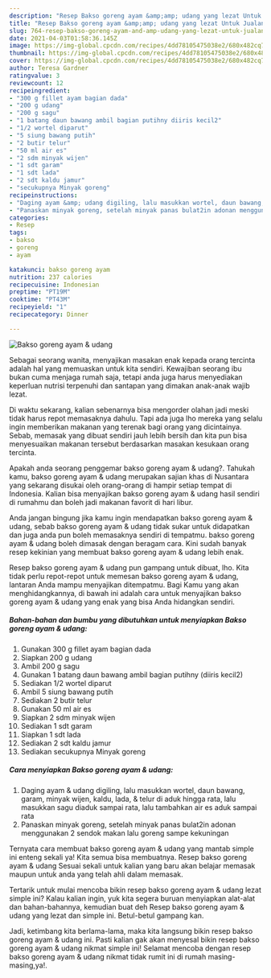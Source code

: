 ```yaml
---
description: "Resep Bakso goreng ayam &amp;amp; udang yang lezat Untuk Jualan"
title: "Resep Bakso goreng ayam &amp;amp; udang yang lezat Untuk Jualan"
slug: 764-resep-bakso-goreng-ayam-and-amp-udang-yang-lezat-untuk-jualan
date: 2021-04-03T01:58:36.145Z
image: https://img-global.cpcdn.com/recipes/4dd78105475038e2/680x482cq70/bakso-goreng-ayam-udang-foto-resep-utama.jpg
thumbnail: https://img-global.cpcdn.com/recipes/4dd78105475038e2/680x482cq70/bakso-goreng-ayam-udang-foto-resep-utama.jpg
cover: https://img-global.cpcdn.com/recipes/4dd78105475038e2/680x482cq70/bakso-goreng-ayam-udang-foto-resep-utama.jpg
author: Teresa Gardner
ratingvalue: 3
reviewcount: 12
recipeingredient:
- "300 g fillet ayam bagian dada"
- "200 g udang"
- "200 g sagu"
- "1 batang daun bawang ambil bagian putihny diiris kecil2"
- "1/2 wortel diparut"
- "5 siung bawang putih"
- "2 butir telur"
- "50 ml air es"
- "2 sdm minyak wijen"
- "1 sdt garam"
- "1 sdt lada"
- "2 sdt kaldu jamur"
- "secukupnya Minyak goreng"
recipeinstructions:
- "Daging ayam &amp; udang digiling, lalu masukkan wortel, daun bawang, garam, minyak wijen, kaldu, lada, &amp; telur di aduk hingga rata, lalu masukkan sagu diaduk sampai rata, lalu tambahkan air es aduk sampai rata"
- "Panaskan minyak goreng, setelah minyak panas bulat2in adonan menggunakan 2 sendok makan lalu goreng sampe kekuningan"
categories:
- Resep
tags:
- bakso
- goreng
- ayam

katakunci: bakso goreng ayam 
nutrition: 237 calories
recipecuisine: Indonesian
preptime: "PT19M"
cooktime: "PT43M"
recipeyield: "1"
recipecategory: Dinner

---
```



![Bakso goreng ayam &amp; udang](https://img-global.cpcdn.com/recipes/4dd78105475038e2/680x482cq70/bakso-goreng-ayam-udang-foto-resep-utama.jpg)

Sebagai seorang wanita, menyajikan masakan enak kepada orang tercinta adalah hal yang memuaskan untuk kita sendiri. Kewajiban seorang ibu bukan cuma menjaga rumah saja, tetapi anda juga harus menyediakan keperluan nutrisi terpenuhi dan santapan yang dimakan anak-anak wajib lezat.

Di waktu  sekarang, kalian sebenarnya bisa mengorder olahan jadi meski tidak harus repot memasaknya dahulu. Tapi ada juga lho mereka yang selalu ingin memberikan makanan yang terenak bagi orang yang dicintainya. Sebab, memasak yang dibuat sendiri jauh lebih bersih dan kita pun bisa menyesuaikan makanan tersebut berdasarkan masakan kesukaan orang tercinta. 



Apakah anda seorang penggemar bakso goreng ayam &amp; udang?. Tahukah kamu, bakso goreng ayam &amp; udang merupakan sajian khas di Nusantara yang sekarang disukai oleh orang-orang di hampir setiap tempat di Indonesia. Kalian bisa menyajikan bakso goreng ayam &amp; udang hasil sendiri di rumahmu dan boleh jadi makanan favorit di hari libur.

Anda jangan bingung jika kamu ingin mendapatkan bakso goreng ayam &amp; udang, sebab bakso goreng ayam &amp; udang tidak sukar untuk didapatkan dan juga anda pun boleh memasaknya sendiri di tempatmu. bakso goreng ayam &amp; udang boleh dimasak dengan beragam cara. Kini sudah banyak resep kekinian yang membuat bakso goreng ayam &amp; udang lebih enak.

Resep bakso goreng ayam &amp; udang pun gampang untuk dibuat, lho. Kita tidak perlu repot-repot untuk memesan bakso goreng ayam &amp; udang, lantaran Anda mampu menyajikan ditempatmu. Bagi Kamu yang akan menghidangkannya, di bawah ini adalah cara untuk menyajikan bakso goreng ayam &amp; udang yang enak yang bisa Anda hidangkan sendiri.

<!--inarticleads1-->

##### Bahan-bahan dan bumbu yang dibutuhkan untuk menyiapkan Bakso goreng ayam &amp; udang:

1. Gunakan 300 g fillet ayam bagian dada
1. Siapkan 200 g udang
1. Ambil 200 g sagu
1. Gunakan 1 batang daun bawang ambil bagian putihny (diiris kecil2)
1. Sediakan 1/2 wortel diparut
1. Ambil 5 siung bawang putih
1. Sediakan 2 butir telur
1. Gunakan 50 ml air es
1. Siapkan 2 sdm minyak wijen
1. Sediakan 1 sdt garam
1. Siapkan 1 sdt lada
1. Sediakan 2 sdt kaldu jamur
1. Sediakan secukupnya Minyak goreng




<!--inarticleads2-->

##### Cara menyiapkan Bakso goreng ayam &amp; udang:

1. Daging ayam &amp; udang digiling, lalu masukkan wortel, daun bawang, garam, minyak wijen, kaldu, lada, &amp; telur di aduk hingga rata, lalu masukkan sagu diaduk sampai rata, lalu tambahkan air es aduk sampai rata
1. Panaskan minyak goreng, setelah minyak panas bulat2in adonan menggunakan 2 sendok makan lalu goreng sampe kekuningan




Ternyata cara membuat bakso goreng ayam &amp; udang yang mantab simple ini enteng sekali ya! Kita semua bisa membuatnya. Resep bakso goreng ayam &amp; udang Sesuai sekali untuk kalian yang baru akan belajar memasak maupun untuk anda yang telah ahli dalam memasak.

Tertarik untuk mulai mencoba bikin resep bakso goreng ayam &amp; udang lezat simple ini? Kalau kalian ingin, yuk kita segera buruan menyiapkan alat-alat dan bahan-bahannya, kemudian buat deh Resep bakso goreng ayam &amp; udang yang lezat dan simple ini. Betul-betul gampang kan. 

Jadi, ketimbang kita berlama-lama, maka kita langsung bikin resep bakso goreng ayam &amp; udang ini. Pasti kalian gak akan menyesal bikin resep bakso goreng ayam &amp; udang nikmat simple ini! Selamat mencoba dengan resep bakso goreng ayam &amp; udang nikmat tidak rumit ini di rumah masing-masing,ya!.

